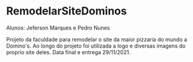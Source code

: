 # RemodelarSiteDominos

Alunos: Jeferson Marques e Pedro Nunes

Projeto da faculdade para remodelar o site da maior pizzaria do mundo a Domino's.
Ao longo do projeto foi utilizada a logo e diversas imagens do proprio site deles. 
Data final e entrega 29/11/2021.